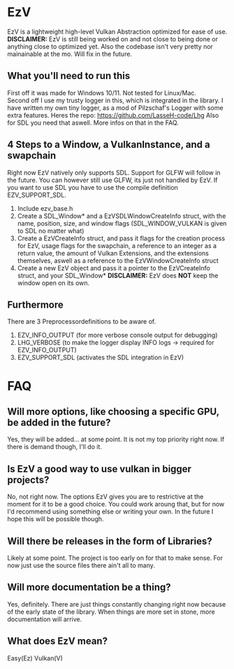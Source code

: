 # EzV
EzV is a lightweight high-level Vulkan Abstraction optimized for ease of use.  
**DISCLAIMER:** EzV is still being worked on and not close to being done or anything close to optimized yet.
Also the codebase isn't very pretty nor mainainable at the mo. Will fix in the future.
## What you'll need to run this
First off it was made for Windows 10/11. Not tested for Linux/Mac.  
Second off I use my trusty logger in this, which is integrated in the library. I have written my own tiny logger, as a mod of Pilzschaf's Logger with some extra features. Heres the repo: https://github.com/LasseH-code/Lhg
Also for SDL you need that aswell. More infos on that in the FAQ.
## 4 Steps to a Window, a VulkanInstance, and a swapchain
Right now EzV natively only supports SDL. Support for GLFW will follow in the future.
You can however still use GLFW, its just not handled by EzV.
If you want to use SDL you have to use the compile definition EZV_SUPPORT_SDL.
1. Include ezv_base.h
2. Create a SDL_Window* and a EzVSDLWindowCreateInfo struct, with the name, position, size, and window flags (SDL_WINDOW_VULKAN is given to SDL no matter what)
3. Create a EzVCreateInfo struct, and pass it flags for the creation process for EzV, usage flags for the swapchain, a reference to an integer as a return value, the amount of Vulkan Extensions, and the extensions themselves, aswell as a reference to the EzVWindowCreateInfo struct
4. Create a new EzV object and pass it a pointer to the EzVCreateInfo struct, and your SDL_Window*
**DISCLAIMER:** EzV does **NOT** keep the window open on its own.
## Furthermore
There are 3 Preprocessordefinitions to be aware of.
1. EZV_INFO_OUTPUT (for more verbose console output for debugging)
2. LHG_VERBOSE (to make the logger display INFO logs -> required for EZV_INFO_OUTPUT)
3. EZV_SUPPORT_SDL (activates the SDL integration in EzV)
# FAQ
## Will more options, like choosing a specific GPU, be added in the future?
Yes, they will be added... at some point. It is not my top priority right now. If there is demand though, I'll do it.
## Is EzV a good way to use vulkan in bigger projects?
No, not right now. The options EzV gives you are to restrictive at the moment for it to be a good choice. You could work aroung that, but for now I'd recommend using something else or writing your own. In the future I hope this will be possible though.
## Will there be releases in the form of Libraries?
Likely at some point. The project is too early on for that to make sense. For now just use the source files there ain't all to many.
## Will more documentation be a thing?
Yes, definitely. There are just things constantly changing right now because of the early state of the library. When things are more set in stone, more documentation will arrive.
## What does EzV mean?
Easy(Ez) Vulkan(V)
